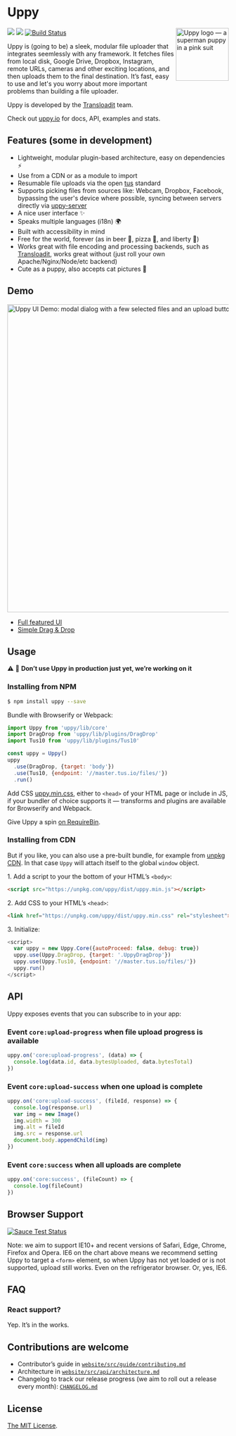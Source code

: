 # Uppy

<img src="http://uppy.io/images/logos/uppy-dog-full.svg" width="120" alt="Uppy logo — a superman puppy in a pink suit" align="right">

<a href="https://www.npmjs.com/package/uppy"><img src="https://img.shields.io/badge/stability-experimental-orange.svg?style=flat-square"></a>
<a href="https://www.npmjs.com/package/uppy"><img src="https://img.shields.io/npm/v/uppy.svg?style=flat-square"></a>
<a href="https://travis-ci.org/transloadit/uppy"><img src="https://img.shields.io/travis/transloadit/uppy/master.svg?style=flat-square" alt="Build Status"></a>

Uppy is (going to be) a sleek, modular file uploader that integrates seemlessly with any framework. It fetches files from local disk, Google Drive, Dropbox, Instagram, remote URLs, cameras and other exciting locations, and then uploads them to the final destination. It’s fast, easy to use and let's you worry about more important problems than building a file uploader.

Uppy is developed by the [Transloadit](https://transloadit.com) team.

Check out [uppy.io](http://uppy.io/) for docs, API, examples and stats.

## Features (some in development)

- Lightweight, modular plugin-based architecture, easy on dependencies :zap:
- Use from a CDN or as a module to import
- Resumable file uploads via the open [tus](http://tus.io/) standard
- Supports picking files from sources like: Webcam, Dropbox, Facebook, bypassing the user's device where possible, syncing between servers directly via [uppy-server](https://github.com/transloadit/uppy-server)
- A nice user interface :sparkles:
- Speaks multiple languages (i18n) :earth_africa:
- Built with accessibility in mind
- Free for the world, forever (as in beer 🍺, pizza 🍕, and liberty 🗽)
- Works great with file encoding and processing backends, such as [Transloadit](http://transloadit.com), works great without (just roll your own Apache/Nginx/Node/etc backend)
- Cute as a puppy, also accepts cat pictures :dog:

## Demo

<img width="700" alt="Uppy UI Demo: modal dialog with a few selected files and an upload button" src="https://github.com/transloadit/uppy/raw/master/uppy-screenshot.jpg">

- [Full featured UI](http://uppy.io/examples/dashboard)
- [Simple Drag & Drop](http://uppy.io/examples/dragdrop)

## Usage

:warning: :construction: **Don’t use Uppy in production just yet, we’re working on it**

### Installing from NPM

```sh
$ npm install uppy --save
```

Bundle with Browserify or Webpack:

```js
import Uppy from 'uppy/lib/core'
import DragDrop from 'uppy/lib/plugins/DragDrop'
import Tus10 from 'uppy/lib/plugins/Tus10'

const uppy = Uppy()
uppy
  .use(DragDrop, {target: 'body'})
  .use(Tus10, {endpoint: '//master.tus.io/files/'})
  .run()
```

Add CSS [uppy.min.css](https://unpkg.com/uppy/dist/uppy.min.css), either to `<head>` of your HTML page or include in JS, if your bundler of choice supports it — transforms and plugins are available for Browserify and Webpack.

Give Uppy a spin [on RequireBin](http://requirebin.com/?gist=54e076cccc929cc567cb0aba38815105).

### Installing from CDN

But if you like, you can also use a pre-built bundle, for example from [unpkg CDN](https://unpkg.com/uppy/). In that case `Uppy` will attach itself to the global `window` object.

1\. Add a script to your the bottom of your HTML’s `<body>`:

```html
<script src="https://unpkg.com/uppy/dist/uppy.min.js"></script>
```

2\. Add CSS to your HTML’s `<head>`:
```html
<link href="https://unpkg.com/uppy/dist/uppy.min.css" rel="stylesheet">
```

3\. Initialize:

```js
<script>
  var uppy = new Uppy.Core({autoProceed: false, debug: true})
  uppy.use(Uppy.DragDrop, {target: '.UppyDragDrop'})
  uppy.use(Uppy.Tus10, {endpoint: '//master.tus.io/files/'})
  uppy.run()
</script>
```

## API

Uppy exposes events that you can subscribe to in your app:

### Event `core:upload-progress` when file upload progress is available

```js
uppy.on('core:upload-progress', (data) => {
  console.log(data.id, data.bytesUploaded, data.bytesTotal)
})
```

### Event `core:upload-success` when one upload is complete

```js
uppy.on('core:upload-success', (fileId, response) => {
  console.log(response.url)
  var img = new Image()
  img.width = 300
  img.alt = fileId
  img.src = response.url
  document.body.appendChild(img)
})
```

### Event `core:success` when all uploads are complete

```js
uppy.on('core:success', (fileCount) => {
  console.log(fileCount)
})
```

## Browser Support

<a href="https://saucelabs.com/u/transloadit-uppy">
  <img src="https://saucelabs.com/browser-matrix/transloadit-uppy.svg" alt="Sauce Test Status"/>
</a>

Note: we aim to support IE10+ and recent versions of Safari, Edge, Chrome, Firefox and Opera. IE6 on the chart above means we recommend setting Uppy to target a `<form>` element, so when Uppy has not yet loaded or is not supported, upload still works. Even on the refrigerator browser. Or, yes, IE6.

## FAQ

### React support?

Yep. It’s in the works.

## Contributions are welcome

 - Contributor’s guide in [`website/src/guide/contributing.md`](website/src/guide/contributing.md)
 - Architecture in [`website/src/api/architecture.md`](website/src/api/architecture.md)
 - Changelog to track our release progress (we aim to roll out a release every month): [`CHANGELOG.md`](CHANGELOG.md)

## License

[The MIT License](LICENSE).
